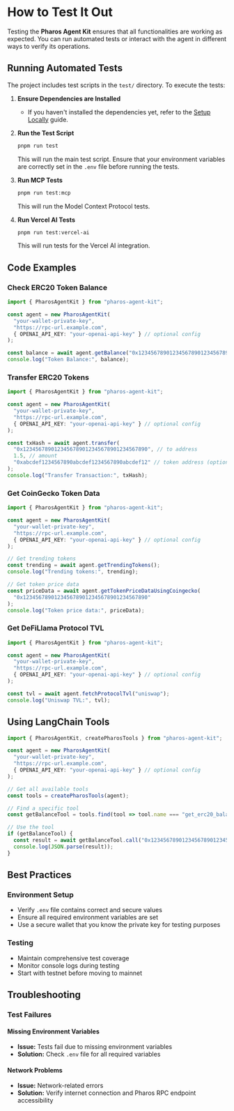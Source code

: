 # How to Test It Out

Testing the **Pharos Agent Kit** ensures that all functionalities are working as expected. You can run automated tests or interact with the agent in different ways to verify its operations.

## Running Automated Tests

The project includes test scripts in the `test/` directory. To execute the tests:

1. **Ensure Dependencies are Installed**
   - If you haven't installed the dependencies yet, refer to the [Setup Locally](./setup_locally.md) guide.

2. **Run the Test Script**
   ```bash
   pnpm run test
   ```
   This will run the main test script. Ensure that your environment variables are correctly set in the `.env` file before running the tests.

3. **Run MCP Tests**
   ```bash
   pnpm run test:mcp
   ```
   This will run the Model Context Protocol tests.

4. **Run Vercel AI Tests**
   ```bash
   pnpm run test:vercel-ai
   ```
   This will run tests for the Vercel AI integration.

## Code Examples

### Check ERC20 Token Balance

```typescript
import { PharosAgentKit } from "pharos-agent-kit";

const agent = new PharosAgentKit(
  "your-wallet-private-key",
  "https://rpc-url.example.com",
  { OPENAI_API_KEY: "your-openai-api-key" } // optional config
);

const balance = await agent.getBalance("0x1234567890123456789012345678901234567890");
console.log("Token Balance:", balance);
```

### Transfer ERC20 Tokens

```typescript
import { PharosAgentKit } from "pharos-agent-kit";

const agent = new PharosAgentKit(
  "your-wallet-private-key",
  "https://rpc-url.example.com",
  { OPENAI_API_KEY: "your-openai-api-key" } // optional config
);

const txHash = await agent.transfer(
  "0x1234567890123456789012345678901234567890", // to address
  1.5, // amount
  "0xabcdef1234567890abcdef1234567890abcdef12" // token address (optional for native token)
);
console.log("Transfer Transaction:", txHash);
```

### Get CoinGecko Token Data

```typescript
import { PharosAgentKit } from "pharos-agent-kit";

const agent = new PharosAgentKit(
  "your-wallet-private-key",
  "https://rpc-url.example.com",
  { OPENAI_API_KEY: "your-openai-api-key" } // optional config
);

// Get trending tokens
const trending = await agent.getTrendingTokens();
console.log("Trending tokens:", trending);

// Get token price data
const priceData = await agent.getTokenPriceDataUsingCoingecko(
  "0x1234567890123456789012345678901234567890"
);
console.log("Token price data:", priceData);
```

### Get DeFiLlama Protocol TVL

```typescript
import { PharosAgentKit } from "pharos-agent-kit";

const agent = new PharosAgentKit(
  "your-wallet-private-key",
  "https://rpc-url.example.com",
  { OPENAI_API_KEY: "your-openai-api-key" } // optional config
);

const tvl = await agent.fetchProtocolTvl("uniswap");
console.log("Uniswap TVL:", tvl);
```

## Using LangChain Tools

```typescript
import { PharosAgentKit, createPharosTools } from "pharos-agent-kit";

const agent = new PharosAgentKit(
  "your-wallet-private-key",
  "https://rpc-url.example.com",
  { OPENAI_API_KEY: "your-openai-api-key" } // optional config
);

// Get all available tools
const tools = createPharosTools(agent);

// Find a specific tool
const getBalanceTool = tools.find(tool => tool.name === "get_erc20_balance");

// Use the tool
if (getBalanceTool) {
  const result = await getBalanceTool.call("0x1234567890123456789012345678901234567890");
  console.log(JSON.parse(result));
}
```

## Best Practices

### Environment Setup
- Verify `.env` file contains correct and secure values
- Ensure all required environment variables are set
- Use a secure wallet that you know the private key for testing purposes

### Testing
- Maintain comprehensive test coverage
- Monitor console logs during testing
- Start with testnet before moving to mainnet

## Troubleshooting

### Test Failures

#### Missing Environment Variables
- **Issue:** Tests fail due to missing environment variables
- **Solution:** Check `.env` file for all required variables

#### Network Problems
- **Issue:** Network-related errors
- **Solution:** Verify internet connection and Pharos RPC endpoint accessibility
